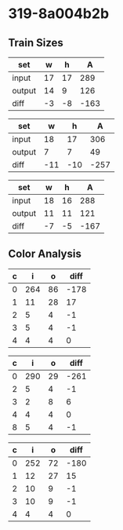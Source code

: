 # 319-8a004b2b
## Train Sizes

|set|w|h|A|
|---|---|---|---|
|input|17|17|289|
|output|14|9|126|
|diff|-3|-8|-163|


|set|w|h|A|
|---|---|---|---|
|input|18|17|306|
|output|7|7|49|
|diff|-11|-10|-257|


|set|w|h|A|
|---|---|---|---|
|input|18|16|288|
|output|11|11|121|
|diff|-7|-5|-167|


## Color Analysis

|c|i|o|diff|
|---|---|---|---|
|0|264|86|-178|
|1|11|28|17|
|2|5|4|-1|
|3|5|4|-1|
|4|4|4|0|


|c|i|o|diff|
|---|---|---|---|
|0|290|29|-261|
|2|5|4|-1|
|3|2|8|6|
|4|4|4|0|
|8|5|4|-1|


|c|i|o|diff|
|---|---|---|---|
|0|252|72|-180|
|1|12|27|15|
|2|10|9|-1|
|3|10|9|-1|
|4|4|4|0|

